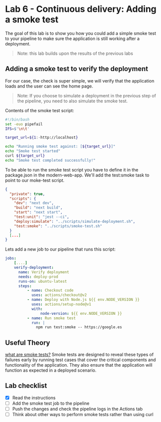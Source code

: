 # Lab 6 - Continuous delivery: Adding a smoke test

The goal of this lab is to show you how you could add a simple smoke test to your pipeline to make sure the application is still working after a deployment.

> Note: this lab builds upon the results of the previous labs

## Adding a smoke test to verify the deployment

For our case, the check is super simple, we will verify that the application loads and the user can see the home page.

> Note: If you choose to simulate a deployment in the previous step of the pipeline, you need to also simulate the smoke test.

Contents of the smoke test script:

```bash
#!/bin/bash
set -euo pipefail
IFS=$'\n\t'

target_url=${1:-http://localhost}

echo "Running smoke test against: [${target_url}]"
echo "Smoke test started"
curl ${target_url}
echo "Smoke test completed successfully!"
```

To be able to run the smoke test script you have to define it in the package.json in the modern-web-app. We'll add the test:smoke task to point to our moke-test script.

```json
{
  "private": true,
  "scripts": {
    "dev": "next dev",
    "build": "next build",
    "start": "next start",
    "test:unit": "jest --ci",
    "deploy:simulate": "../scripts/simulate-deployment.sh",
    "test:smoke": "../scripts/smoke-test.sh"
  }
  [...]
}
```

Lets add a new job to our pipeline that runs this script:

```yaml
jobs:
    [....]
    verify-deployment:
      name: Verify deployment
      needs: deploy-prod
      runs-on: ubuntu-latest
      steps:
          - name: Checkout code
            uses: actions/checkout@v2
          - name: Deploy with Node.js ${{ env.NODE_VERSION }}
            uses: actions/setup-node@v1
            with:
                node-version: ${{ env.NODE_VERSION }}
          - name: Run smoke test
            run: |
              npm run test:smoke -- https://google.es
```

## Useful Theory

[what are smoke tests?](https://circleci.com/blog/smoke-tests-in-cicd-pipelines/)
Smoke tests are designed to reveal these types of failures early by running test cases that cover the critical components and functionality of the application. They also ensure that the application will function as expected in a deployed scenario.

## Lab checklist

- [x] Read the instructions
- [ ] Add the smoke test job to the pipeline
- [ ] Push the changes and check the pipeline logs in the Actions tab
- [ ] Think about other ways to perform smoke tests rather than using curl
